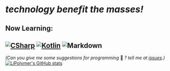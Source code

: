 # _technology benefit the **mass**es!_
## Now Learning:
[![CSharp](https://img.shields.io/badge/C%23-239120?style=for-the-badge&logo=c-sharp&logoColor=white)](https://dotnet.microsoft.com/zh-cn/languages/csharp)  [![Kotlin](https://img.shields.io/badge/Kotlin-0095D5?&style=for-the-badge&logo=kotlin&logoColor=white)](https://kotlinlang.org/) ![Markdown](https://img.shields.io/badge/Markdown-000000?style=for-the-badge&logo=markdown&logoColor=white) 
---
*(Can you give me some suggestions for programming* 🤔 *? tell me at [issues](https://github.com/LiPolymer/LiPolymer/issues).)*
[![LiPolymer's GitHub stats](https://github-readme-stats.vercel.app/api?username=LiPolymer&show_icons=true)](https://github.com/LiPolymer)
